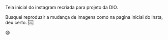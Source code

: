 Tela inicial do instagram recriada para projeto da DIO.



Busquei reproduzir a mudança de imagens como na pagina inicial do insta, deu certo. :cool:



:smile: 